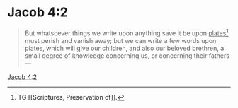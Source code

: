 # Jacob 4:2

> But whatsoever things we write upon anything save it be upon <u>plates</u>[^a] must perish and vanish away; but we can write a few words upon plates, which will give our children, and also our beloved brethren, a small degree of knowledge concerning us, or concerning their fathers—

[Jacob 4:2](https://www.churchofjesuschrist.org/study/scriptures/bofm/jacob/4?lang=eng&id=p2#p2)


[^a]: TG [[Scriptures, Preservation of]].
